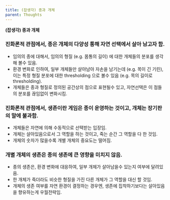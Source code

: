 ```yaml
---
title: (잡생각) 종과 개체
parent: Thoughts
---
```


**(잡생각) 종과 개체**

### 진화론적 관점에서, 종은 개체의 다양성 통해 자연 선택에서 살아 남고자 함.
- 임의의 종에 대해서, 임의의 형질 (e.g. 몸통의 길이) 에 대한 개체들의 분포를 생각해 볼수 있음.
- 환경 변화로 인하여, 일부 개체들만 살아남아 자손을 남기는데 (e.g. 목이 긴 기린), 이는 특정 형질 분포에 대한 thresholding 으로 볼수 있음 (e.g. 목의 길이로 thresholding).
- 개체들은 종과 형질로 정의된 공간상의 점으로 표현될수 있고, 자연선택은 이 점들의 분포를 끊임없이 변화시킴.

### 진화론적 관점에서, 생존이란 게임은 종이 운영하는 것이고, 개체는 장기판의 말에 불과함.
- 개체들은 자연에 의해 수동적으로 선택받는 입장임.
- 개체는 살아있음으로서 그 역할을 하는 것이고, 죽는 순간 그 역할을 다 한 것임.
- 개체의 숫자가 많을수록 개별 개체의 중요도는 떨어짐.

### 개별 개체의 생존은 종의 생존에 큰 영향을 미치지 않음.
- 종의 생존은, 환경 변화에 대응하여, 일부 개체가 살아남을수 있는지 여부에 달려있음.
- 한 개체가 죽더라도 비슷한 형질을 가진 다른 개체가 그 역할을 대신 할 것임.
- 개체의 생존 여부를 자연 환경이 결정하는 경우엔, 생존에 집착하기보다는 살아있음을 향유하는게 우월전략임.
